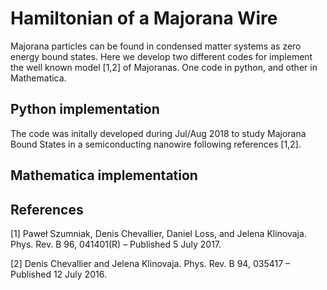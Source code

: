 # Hamiltonian of a Majorana Wire

Majorana particles can be found in condensed matter systems as zero energy bound states. Here we develop two different codes for implement the well known model [1,2] of Majoranas. One code in python, and other in Mathematica. 

## Python implementation

The code was initally developed during Jul/Aug 2018 to study Majorana Bound States in a semiconducting nanowire following references [1,2]. 

## Mathematica implementation

## References

  [1] Paweł Szumniak, Denis Chevallier, Daniel Loss, and Jelena Klinovaja. Phys. Rev. B 96, 041401(R) – Published 5 July 2017.
  
  [2] Denis Chevallier and Jelena Klinovaja. Phys. Rev. B 94, 035417 – Published 12 July 2016.
